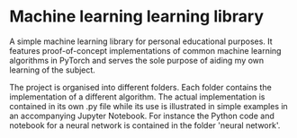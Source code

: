 # Machine learning learning library
 
A simple machine learning library for personal educational purposes. It features proof-of-concept implementations of common machine learning algorithms in PyTorch and serves the sole purpose of aiding my own learning of the subject.

The project is organised into different folders. Each folder contains the implementation of a different algorithm. The actual implementation is contained in its own .py file while its use is illustrated in simple examples in an accompanying Jupyter Notebook. For instance the Python code and notebook for a neural network is contained in the folder 'neural network'.
